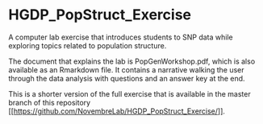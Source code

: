 # HGDP_PopStruct_Exercise

A computer lab exercise that introduces students to SNP data while exploring topics related to population structure.

The document that explains the lab is PopGenWorkshop.pdf, which is also available as an Rmarkdown file. It contains a
narrative walking the user through the data analysis with questions and an answer key at the end.

This is a shorter version of the full exercise that is available in the master branch of this repository [[https://github.com/NovembreLab/HGDP_PopStruct_Exercise/]].